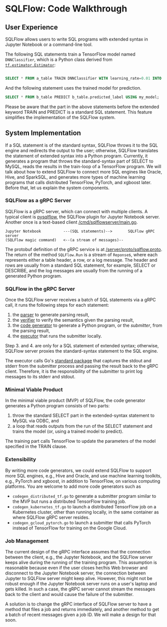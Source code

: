 # SQLFlow: Code Walkthrough

## User Experience

SQLFlow allows users to write SQL programs with extended syntax in Jupyter Notebook or a command-line tool.

The following SQL statements train a TensorFlow model named `DNNClassifier`, which is a Python class derived from [`tf.estimator.Estimator`](https://www.tensorflow.org/api_docs/python/tf/estimator/Estimator):

```sql

SELECT * FROM a_table TRAIN DNNClassifier WITH learning_rate=0.01 INTO my_model;
```

And the following statement uses the trained model for prediction.

```sql
SELECT * FROM b_table PREDICT b_table.predicted_label USING my_model;
```

Please be aware that the part in the above statements before the extended keyword TRAIN and PREDICT is a standard SQL statement. This feature simplifies the implementation of the SQLFlow system.

## System Implementation

If a SQL statement is of the standard syntax, SQLFlow throws it to the SQL engine and redirects the output to the user; otherwise, SQLFlow translates the statement of extended syntax into a Python program.  Currently, it generates a program that throws the standard-syntax part of SELECT to MySQL, reads the results in the train-loop of a TensorFlow program.  We will talk about how to extend SQLFlow to connect more SQL engines like Oracle, Hive, and SparkSQL, and generates more types of machine learning programs that calls distributed TensorFlow, PyTorch, and xgboost later. Before that, let us explain the system components.

### SQLFlow as a gRPC Server

SQLFlow is a gRPC server, which can connect with multiple clients.  A typical client is [pysqlflow](https://github.com/wangkuiyi/pysqlflow), the SQLFlow plugin for Jupyter Notebook server.  Another once is a text-based client [/cmd/sqlflowserver/main.go](/cmd/sqlflowserver/main.go).

```
Jupyter Notebook          ---(SQL statements)-->       SQLFlow gRPC server
(SQLFlow magic command)   <--(a stream of messages)--
```

The protobuf definition of the gRPC service is at [/server/proto/sqlflow.proto](/server/proto/sqlflow.proto).  The return of the method `SQLFlow.Run` is a stream of `Reponse`s, where each represents either a table header, a row, or a log message.  The header and rows are usually from a standard SQL statement, for example, SELECT or DESCRIBE, and the log messages are usually from the running of a generated Python program.

### SQLFlow in the gRPC Server

Once the SQLFlow server receives a batch of SQL statements via a gRPC call, it runs the following steps for each statement:

1. the [parser](/sql/sql.y) to generate parsing result,
2. the [verifier](/sql/verifier.go) to verify the semantics given the parsing result,
3. the [code generator](/sql/codegen.go) to generate a Python program, or the *submitter*, from the parsing result,
4. the [executor](/sql/executor.go) that runs the submitter locally.

Step 3. and 4. are only for a SQL statement of extended syntax; otherwise, SQLFlow server proxies the standard-syntax statement to the SQL engine.

The executor calls Go's [standard package](https://godoc.org/os/exec) that captures the stdout and stderr from the submitter process and passing the result back to the gRPC client.  Therefore, it is the responsibility of the submitter to print log messages to its stderr and stdout.

### Minimal Viable Product

In the minimal viable product (MVP) of SQLFlow, the code generator generates a Python program consists of two parts:

1. throw the standard SELECT part in the extended-syntax statement to MySQL via ODBC, and
1. a loop that reads outputs from the run of the SELECT statement and trains the model (or, using a trained model to predict).

The training part calls TensorFlow to update the parameters of the model specified in the TRAIN clause.

### Extensibility

By writing more code generators, we could extend SQLFlow to support more SQL engines, e.g., Hive and Oracle, and use machine learning toolkits, e.g., PyTorch and xgboost, in addition to TensorFlow, on various computing platforms.  You are welcome to add more code generators such as

- `codegen_distributed_tf.go` to generate a submitter program similar to the MVP but runs a distributed TensorFlow training job.
- `codegen_kubernetes_tf.go` to launch a distributed TensorFlow job on a Kubernetes cluster, other than running locally, in the same container as where SQLFlow gRPC server resides.
- `codegen_gcloud_pytorch.go` to launch a submitter that calls PyTorch instead of TensorFlow for training on the Google Cloud.

### Job Management

The current design of the gRPC interface assumes that the connection between the client, e.g., the Jupyter Notebook, and the SQLFlow server keeps alive during the running of the training program.  This assumption is reasonable because even if the user closes her/his Web browser and disconnect to the Jupyter Notebook server, the connection between Jupyter to SQLFlow server might keep alive.  However, this might not be robust enough if the Jupyter Notebook server runs on a user's laptop and gets killed.  In such a case, the gRPC server cannot stream the messages back to the client and would cause the failure of the submitter.

A solution is to change the gRPC interface of SQLFlow server to have a method that files a job and returns immediately, and another method to get a batch of recent messages given a job ID.  We will make a design for that soon.
